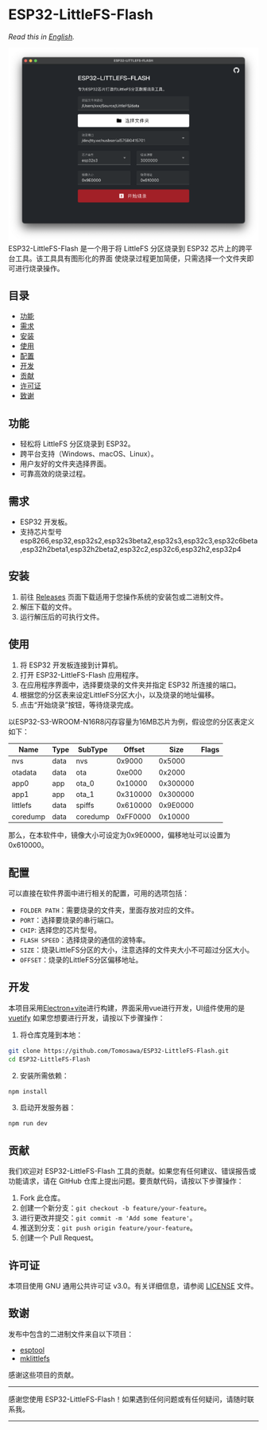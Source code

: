 # ESP32-LittleFS-Flash
*Read this in [English](README.md).*

![](images/ScreenShot_Zh-CN.png)
ESP32-LittleFS-Flash 是一个用于将 LittleFS 分区烧录到 ESP32 芯片上的跨平台工具。该工具具有图形化的界面
使烧录过程更加简便，只需选择一个文件夹即可进行烧录操作。

## 目录

- [功能](#功能)
- [需求](#需求)
- [安装](#安装)
- [使用](#使用)
- [配置](#配置)
- [开发](#开发)
- [贡献](#贡献)
- [许可证](#许可证)
- [致谢](#致谢)

## 功能

- 轻松将 LittleFS 分区烧录到 ESP32。
- 跨平台支持（Windows、macOS、Linux）。
- 用户友好的文件夹选择界面。
- 可靠高效的烧录过程。

## 需求

- ESP32 开发板。
- 支持芯片型号esp8266,esp32,esp32s2,esp32s3beta2,esp32s3,esp32c3,esp32c6beta,esp32h2beta1,esp32h2beta2,esp32c2,esp32c6,esp32h2,esp32p4

## 安装

1. 前往 [Releases](https://github.com/Tomosawa/ESP32-LittleFS-Flash/releases) 页面下载适用于您操作系统的安装包或二进制文件。
2. 解压下载的文件。
3. 运行解压后的可执行文件。

## 使用

1. 将 ESP32 开发板连接到计算机。
2. 打开 ESP32-LittleFS-Flash 应用程序。
3. 在应用程序界面中，选择要烧录的文件夹并指定 ESP32 所连接的端口。
4. 根据您的分区表来设定LittleFS分区大小，以及烧录的地址偏移。
5. 点击“开始烧录”按钮，等待烧录完成。

以ESP32-S3-WROOM-N16R8闪存容量为16MB芯片为例，假设您的分区表定义如下：

| Name      | Type | SubType   | Offset  | Size    | Flags  |
|-----------|------|-----------|---------|---------|--------|
| nvs       | data | nvs       | 0x9000  | 0x5000  |        |
| otadata   | data | ota       | 0xe000  | 0x2000  |        |
| app0      | app  | ota_0     | 0x10000 | 0x300000|        |
| app1      | app  | ota_1     | 0x310000| 0x300000|        |
| littlefs  | data | spiffs    | 0x610000| 0x9E0000|        |
| coredump  | data | coredump  | 0xFF0000| 0x10000 |        |

那么，在本软件中，镜像大小可设定为0x9E0000，偏移地址可以设置为0x610000。

## 配置

可以直接在软件界面中进行相关的配置，可用的选项包括：

- `FOLDER PATH`：需要烧录的文件夹，里面存放对应的文件。
- `PORT`：选择要烧录的串行端口。
- `CHIP`: 选择您的芯片型号。
- `FLASH SPEED`：选择烧录的通信的波特率。
- `SIZE`：烧录LittleFS分区的大小，注意选择的文件夹大小不可超过分区大小。
- `OFFSET`：烧录的LittleFS分区偏移地址。

## 开发

本项目采用[Electron+vite](https://electron-vite.org/)进行构建，界面采用vue进行开发，UI组件使用的是[vuetify](https://vuetifyjs.com/)
如果您想要进行开发，请按以下步骤操作：

1. 将仓库克隆到本地：

```bash
git clone https://github.com/Tomosawa/ESP32-LittleFS-Flash.git
cd ESP32-LittleFS-Flash
```

2. 安装所需依赖：

```bash
npm install
```

3. 启动开发服务器：

```bash
npm run dev
```

## 贡献

我们欢迎对 ESP32-LittleFS-Flash 工具的贡献。如果您有任何建议、错误报告或功能请求，请在 GitHub 仓库上提出问题。要贡献代码，请按以下步骤操作：

1. Fork 此仓库。
2. 创建一个新分支：`git checkout -b feature/your-feature`。
3. 进行更改并提交：`git commit -m 'Add some feature'`。
4. 推送到分支：`git push origin feature/your-feature`。
5. 创建一个 Pull Request。

## 许可证

本项目使用 GNU 通用公共许可证 v3.0。有关详细信息，请参阅 [LICENSE](LICENSE) 文件。

## 致谢

发布中包含的二进制文件来自以下项目：
- [esptool](https://github.com/espressif/esptool)
- [mklittlefs](https://github.com/earlephilhower/mklittlefs)

感谢这些项目的贡献。

---

感谢您使用 ESP32-LittleFS-Flash！如果遇到任何问题或有任何疑问，请随时联系我。

---